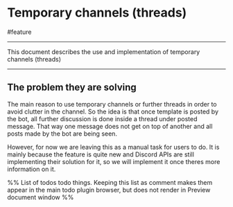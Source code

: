 # Temporary channels (threads)
#feature
<hr>

This document describes the use and implementation of temporary channels (threads)

<hr>

## The problem they are solving

The main reason to use temporary channels or further threads in order to avoid clutter in the channel. So the idea is that once template is posted by the bot, all further discussion is done inside a thread under posted message. That way one message does not get on top of another and all posts made by the bot are being seen.

However, for now we are leaving this as a manual task for users to do. It is mainly because the feature is quite new and Discord APIs are still implementing their solution for it, so we will implement it once theres more information on it.


%% List of todos todo things. Keeping this list as comment makes them appear in the main todo plugin browser, but does not render in Preview document window %%